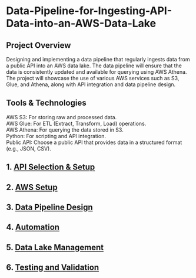 # Data-Pipeline-for-Ingesting-API-Data-into-an-AWS-Data-Lake

## Project Overview
Designing and implementing a data pipeline that regularly ingests data from a public API into an AWS data lake. The data pipeline will ensure that the data is consistently updated and available for querying using AWS Athena. The project will showcase the use of various AWS services such as S3, Glue, and Athena, along with API integration and data pipeline design.



## Tools & Technologies
AWS S3: For storing raw and processed data.<br>
AWS Glue: For ETL (Extract, Transform, Load) operations.<br>
AWS Athena: For querying the data stored in S3.<br>
Python: For scripting and API integration.<br>
Public API: Choose a public API that provides data in a structured format (e.g., JSON, CSV).


## 1. [API Selection \& Setup](API%20Selection%20and%20Setup/readme.md)

## 2. [AWS Setup](AWS%20Setup/README.md)

## 3. [Data Pipeline Design](Data%20Pipeline%20Design/README.md)

## 4. [Automation](Automation/README.md)

## 5. [Data Lake Management](Data%20Lake%20Management/README.md)

## 6. [Testing and Validation](Testing%20and%20Validation/README.md)
